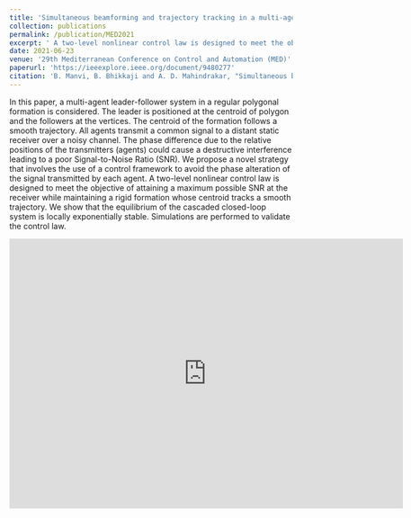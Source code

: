 ```yaml
---
title: 'Simultaneous beamforming and trajectory tracking in a multi-agent formation'
collection: publications
permalink: /publication/MED2021
excerpt: ' A two-level nonlinear control law is designed to meet the objective of attaining a maximum possible SNR at the receiver while maintaining a rigid formation whose centroid tracks a smooth trajectory. We show that the equilibrium of the cascaded closed-loop system is locally exponentially stable. Simulations are performed to validate the control law.'
date: 2021-06-23
venue: '29th Mediterranean Conference on Control and Automation (MED)'
paperurl: 'https://ieeexplore.ieee.org/document/9480277'
citation: 'B. Manvi, B. Bhikkaji and A. D. Mahindrakar, "Simultaneous beamforming and trajectory tracking in a multi-agent formation,"  29th Mediterranean Conference on Control and Automation (MED), 2021, pp. 1114-1119'
---
```

In this paper, a multi-agent leader-follower system in a regular polygonal formation is considered. The leader is positioned at the centroid of polygon and the followers at the vertices. The centroid of the formation follows a smooth trajectory. All agents transmit a common signal to a distant static receiver over a noisy channel. The phase difference due to the relative positions of the transmitters (agents) could cause a destructive interference leading to a poor Signal-to-Noise Ratio (SNR). We propose a novel strategy that involves the use of a control framework to avoid the phase alteration of the signal transmitted by each agent. A two-level nonlinear control law is designed to meet the objective of attaining a maximum possible SNR at the receiver while maintaining a rigid formation whose centroid tracks a smooth trajectory. We show that the equilibrium of the cascaded closed-loop system is locally exponentially stable. Simulations are performed to validate the control law.

<div class="embed-container">
  <iframe
      src="https://www.youtube.com/embed/wMIaKA5AQtA"
      width="700"
      height="480"
      frameborder="0"
      allow="autoplay; encrypted-media"
      allowfullscreen="true">
  </iframe>
</div>


<!-- [Download paper here](http://academicpages.github.io/files/paper1.pdf) -->

<!-- Recommended citation: Your Name, You. (2009). "Paper Title Number 1." <i>Journal 1</i>. 1(1). -->

